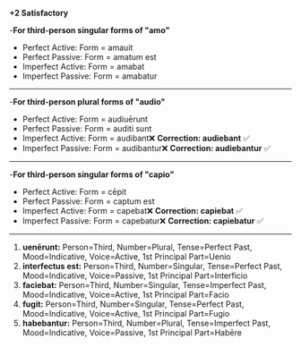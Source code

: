 
**+2 Satisfactory**


-**For third-person singular forms of "amo"**
- Perfect Active: Form = amauit
- Perfect Passive: Form = amatum est
- Imperfect Active: Form = amabat
- Imperfect Passive: Form = amabatur
***
-**For third-person plural forms of "audio"**
- Perfect Active: Form = audiuērunt
- Perfect Passive: Form = auditi sunt
- Imperfect Active: Form = audibant❌ **Correction: audiebant** ✅
- Imperfect Passive: Form = audibantur❌ **Correction: audiebantur**  ✅
***
-**For third-person singular forms of "capio"**
- Perfect Active: Form = cēpit
- Perfect Passive: Form = captum est
- Imperfect Active: Form = capebat❌ **Correction: capiebat** ✅
- Imperfect Passive: Form = capebatur❌ **Correction: capiebatur** ✅
***
1. **uenērunt:** Person=Third, Number=Plural, Tense=Perfect Past, Mood=Indicative, Voice=Active, 1st Principal Part=Uenio
2. **interfectus est:** Person=Third, Number=Singular, Tense=Perfect Past, Mood=Indicative, Voice=Passive, 1st Principal Part=Interficio
3. **faciebat:** Person=Third, Number=Singular, Tense=Imperfect Past, Mood=Indicative, Voice=Active, 1st Principal Part=Facio
4. **fugit:** Person=Third, Number=Singular, Tense=Perfect Past, Mood=Indicative, Voice=Active, 1st Principal Part=Fugio
5. **habebantur:** Person=Third, Number=Plural, Tense=Imperfect Past, Mood=Indicative, Voice=Passive, 1st Principal Part=Habēre

